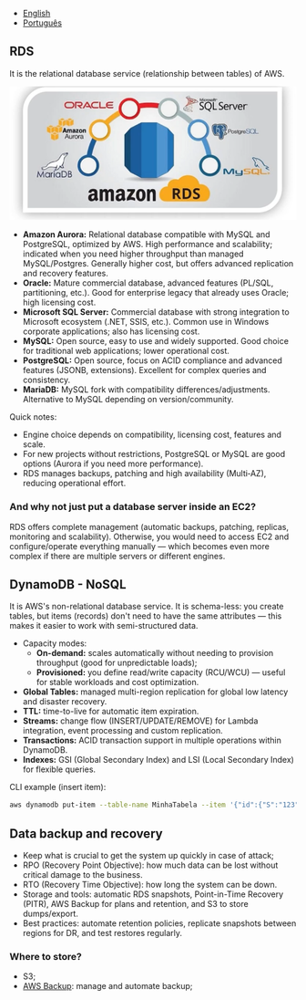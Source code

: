- [English](module05.md)
- [Português](module05.pt.md)

## RDS

It is the relational database service (relationship between tables) of AWS.

<p align="center">
  <img src="./images/RDStypes.png" alt="Engine types supported by Amazon RDS" />
</p>

- **Amazon Aurora:** Relational database compatible with MySQL and PostgreSQL, optimized by AWS. High performance and scalability; indicated when you need higher throughput than managed MySQL/Postgres. Generally higher cost, but offers advanced replication and recovery features.
- **Oracle:** Mature commercial database, advanced features (PL/SQL, partitioning, etc.). Good for enterprise legacy that already uses Oracle; high licensing cost.
- **Microsoft SQL Server:** Commercial database with strong integration to Microsoft ecosystem (.NET, SSIS, etc.). Common use in Windows corporate applications; also has licensing cost.
- **MySQL:** Open source, easy to use and widely supported. Good choice for traditional web applications; lower operational cost.
- **PostgreSQL:** Open source, focus on ACID compliance and advanced features (JSONB, extensions). Excellent for complex queries and consistency.
- **MariaDB:** MySQL fork with compatibility differences/adjustments. Alternative to MySQL depending on version/community.

Quick notes:
- Engine choice depends on compatibility, licensing cost, features and scale.
- For new projects without restrictions, PostgreSQL or MySQL are good options (Aurora if you need more performance).
- RDS manages backups, patching and high availability (Multi‑AZ), reducing operational effort.

### And why not just put a database server inside an EC2? 
RDS offers complete management (automatic backups, patching, replicas, monitoring and scalability). Otherwise, you would need to access EC2 and configure/operate everything manually — which becomes even more complex if there are multiple servers or different engines.

## DynamoDB - NoSQL

It is AWS's non-relational database service. It is schema-less: you create tables, but items (records) don't need to have the same attributes — this makes it easier to work with semi-structured data.

- Capacity modes:
  - **On-demand:** scales automatically without needing to provision throughput (good for unpredictable loads);
  - **Provisioned:** you define read/write capacity (RCU/WCU) — useful for stable workloads and cost optimization.
- **Global Tables:** managed multi-region replication for global low latency and disaster recovery.
- **TTL:** time-to-live for automatic item expiration.
- **Streams:** change flow (INSERT/UPDATE/REMOVE) for Lambda integration, event processing and custom replication.
- **Transactions:** ACID transaction support in multiple operations within DynamoDB.
- **Indexes:** GSI (Global Secondary Index) and LSI (Local Secondary Index) for flexible queries.

CLI example (insert item):

```bash
aws dynamodb put-item --table-name MinhaTabela --item '{"id":{"S":"123"},"nome":{"S":"teste"}}'
```

## Data backup and recovery

- Keep what is crucial to get the system up quickly in case of attack;
- RPO (Recovery Point Objective): how much data can be lost without critical damage to the business.  
- RTO (Recovery Time Objective): how long the system can be down.  
- Storage and tools: automatic RDS snapshots, Point-in-Time Recovery (PITR), AWS Backup for plans and retention, and S3 to store dumps/export.  
- Best practices: automate retention policies, replicate snapshots between regions for DR, and test restores regularly.


### Where to store?

- S3;
- [AWS Backup](https://docs.aws.amazon.com/aws-backup/latest/devguide/): manage and automate backup;
